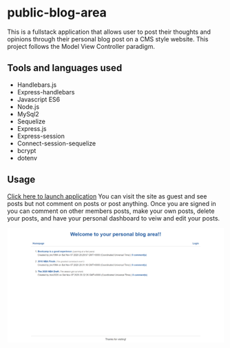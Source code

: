 # public-blog-area
This is a fullstack application that allows user to post their thoughts and opinions through their personal blog post on a CMS style website. This project follows the Model View Controller paradigm.

## Tools and languages used
* Handlebars.js
* Express-handlebars
* Javascript ES6
* Node.js
* MySql2
* Sequelize
* Express.js
* Express-session
* Connect-session-sequelize
* bcrypt
* dotenv

## Usage
[Click here to launch application](https://rocky-cove-83154.herokuapp.com/)
You can visit the site as guest and see posts but not comment on posts or post anything. Once you are signed in you can comment on other members
posts, make your own posts, delete your posts, and have your personal dashboard to veiw and edit your posts. 

<img src="public\stylesheets\images\blog-mvc.png">



